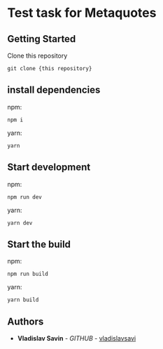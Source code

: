 # Test task for Metaquotes

## Getting Started

Сlone this repository
```
git clone {this repository}
```

## install dependencies
npm:
```
npm i
```
yarn:
```
yarn
```

## Start development
npm:
```
npm run dev
```
yarn:
```
yarn dev
```

## Start the build
npm:
```
npm run build
```
yarn:
```
yarn build
```


## Authors

* **Vladislav Savin** - *GITHUB* - [vladislavsavi](https://github.com/vladislavsavi)


